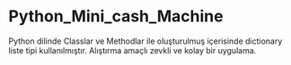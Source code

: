 # Python_Mini_cash_Machine
Python dilinde Classlar ve Methodlar ile oluşturulmuş içerisinde dictionary liste tipi kullanılmıştır. Alıştırma amaçlı zevkli ve kolay bir uygulama.
